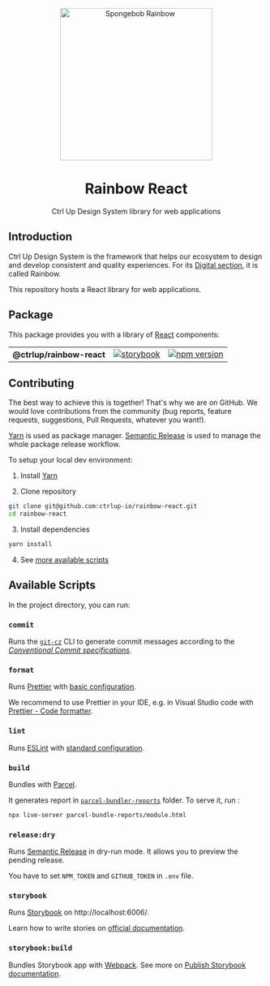 <p align="center">
  <img
    width="300px"
    src="https://user-images.githubusercontent.com/26886259/151982539-29cabe30-663e-4d2d-8271-1139734c107f.jpg"
    alt="Spongebob Rainbow" />
</p>

<h1 align="center">Rainbow React</h1>

<p align="center">Ctrl Up Design System library for web applications</p>

## Introduction

Ctrl Up Design System is the framework that helps our ecosystem to design and develop consistent and quality experiences. For its [Digital section](https://www.figma.com/file/CL28EqRgZSExkBjDJnmkDV/Ctrl-Up---Site-V2?node-id=515%3A3205), it is called Rainbow.

This repository hosts a React library for web applications.

## Package

This package provides you with a library of [React](https://reactjs.org/) components:

<table>
  <tr>
    <th>@ctrlup/rainbow-react</th>
    <td><a target="_blank" href="https://rainbow-react.netlify.app/"><img src="https://img.shields.io/badge/storybook-react-61DAFB?style=flat&logo=storybook" alt="storybook" /></a></a></td>
    <td><a target="_blank" href="https://www.npmjs.com/@ctrlup/rainbow-react"><img src="https://img.shields.io/npm/v/@ctrlup/rainbow-react?style=flat&logo=npm" alt="npm version" /></a></td>
  </tr>
</table>

## Contributing

The best way to achieve this is together! That's why we are on GitHub. We would love contributions from the community (bug reports, feature requests, suggestions, Pull Requests, whatever you want!).

[Yarn](https://classic.yarnpkg.com/en/docs/cli/) is used as package manager. [Semantic Release](https://semantic-release.gitbook.io/semantic-release/) is used to manage the whole package release workflow.

To setup your local dev environment:

1. Install [Yarn](https://classic.yarnpkg.com/en/docs/install)

2. Clone repository

```sh
git clone git@github.com:ctrlup-io/rainbow-react.git
cd rainbow-react
```

3. Install dependencies

```sh
yarn install
```

4. See [more available scripts](README.md#scripts)

## Available Scripts

In the project directory, you can run:

### `commit`

Runs the [`git-cz`](https://github.com/streamich/git-cz) CLI to generate commit messages according to the [_Conventional Commit specifications_](https://www.conventionalcommits.org/en/v1.0.0/#specification).

### `format`

Runs [Prettier](https://prettier.io/) with [basic configuration](https://prettier.io/docs/en/configuration.html#basic-configuration).

We recommend to use Prettier in your IDE, e.g. in Visual Studio code with [Prettier - Code formatter](https://marketplace.visualstudio.com/items?itemName=esbenp.prettier-vscode).

### `lint`

Runs [ESLint](https://eslint.org/) with [standard configuration](https://standardjs.com/).

### `build`

Bundles with [Parcel](https://parceljs.org/features/cli/#parcel-build-%3Centries%3E).

It generates report in [`parcel-bundler-reports`](./parcel-bundler-reports) folder. To serve it, run :

```sh
npx live-server parcel-bundle-reports/module.html
```

### `release:dry`

Runs [Semantic Release](https://semantic-release.gitbook.io/semantic-release/) in dry-run mode. It allows you to preview the pending release.

You have to set `NPM_TOKEN` and `GITHUB_TOKEN` in `.env` file.

### `storybook`

Runs [Storybook](https://storybook.js.org/) on http://localhost:6006/.

Learn how to write stories on [official documentation](https://storybook.js.org/docs/react/writing-stories/introduction).

### `storybook:build`

Bundles Storybook app with [Webpack](https://webpack.js.org/).
See more on [Publish Storybook documentation](https://storybook.js.org/docs/react/sharing/publish-storybook).
